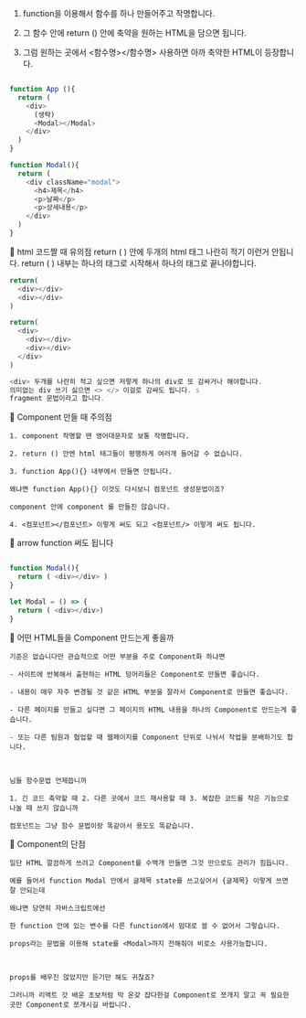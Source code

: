 
1. function을 이용해서 함수를 하나 만들어주고 작명합니다. 

2. 그 함수 안에 return () 안에 축약을 원하는 HTML을 담으면 됩니다.

3. 그럼 원하는 곳에서 <함수명></함수명> 사용하면 아까 축약한 HTML이 등장합니다.

 

```javascript

function App (){
  return (
    <div>
      (생략)
      <Modal></Modal>
    </div>
  )
}

function Modal(){
  return (
    <div className="modal">
      <h4>제목</h4>
      <p>날짜</p>
      <p>상세내용</p>
    </div>
  )
}
```
 🚩 html 코드짤 때 유의점
    return ( ) 안에 두개의 html 태그 나란히 적기 이런거 안됩니다. 
    return ( ) 내부는 하나의 태그로 시작해서 하나의 태그로 끝나야합니다. 
```javascript
return(
  <div></div>
  <div></div>
)
```


```javascript
return(
  <div>
    <div></div>
    <div></div>
  </div>
)

<div> 두개를 나란히 적고 싶으면 저렇게 하나의 div로 또 감싸거나 해야합니다.
의미없는 div 쓰기 싫으면 <> </> 이걸로 감싸도 됩니다. s
fragment 문법이라고 합니다. 
```


 🚩 Component 만들 때 주의점 
```
1. component 작명할 땐 영어대문자로 보통 작명합니다.

2. return () 안엔 html 태그들이 평행하게 여러개 들어갈 수 없습니다.

3. function App(){} 내부에서 만들면 안됩니다. 

왜냐면 function App(){} 이것도 다시보니 컴포넌트 생성문법이죠?

component 안에 component 를 만들진 않습니다. 

4. <컴포넌트></컴포넌트> 이렇게 써도 되고 <컴포넌트/> 이렇게 써도 됩니다. 
```

 🚩 arrow function 써도 됩니다
```javascript

function Modal(){
  return ( <div></div> )
}

let Modal = () => {
  return ( <div></div>) 
}
```

 🚩 어떤 HTML들을 Component 만드는게 좋을까
```
기준은 없습니다만 관습적으로 어떤 부분을 주로 Component화 하냐면

- 사이트에 반복해서 출현하는 HTML 덩어리들은 Component로 만들면 좋습니다.

- 내용이 매우 자주 변경될 것 같은 HTML 부분을 잘라서 Component로 만들면 좋습니다.

- 다른 페이지를 만들고 싶다면 그 페이지의 HTML 내용을 하나의 Component로 만드는게 좋습니다.

- 또는 다른 팀원과 협업할 때 웹페이지를 Component 단위로 나눠서 작업을 분배하기도 합니다. 

 

님들 함수문법 언제씁니까

1. 긴 코드 축약할 때 2. 다른 곳에서 코드 재사용할 때 3. 복잡한 코드를 작은 기능으로 나눌 때 쓰지 않습니까 

컴포넌트는 그냥 함수 문법이랑 똑같아서 용도도 똑같습니다. 
```

 🚩 Component의 단점
```
일단 HTML 깔끔하게 쓰려고 Component를 수백개 만들면 그것 만으로도 관리가 힘듭니다.

예를 들어서 function Modal 안에서 글제목 state를 쓰고싶어서 {글제목} 이렇게 쓰면 잘 안되는데 

왜냐면 당연히 자바스크립트에선

한 function 안에 있는 변수를 다른 function에서 맘대로 쓸 수 없어서 그렇습니다. 

props라는 문법을 이용해 state를 <Modal>까지 전해줘야 비로소 사용가능합니다.

 

props를 배우진 않았지만 듣기만 해도 귀찮죠?

그러니까 리액트 갓 배운 초보처럼 막 온갖 잡다한걸 Component로 쪼개지 말고 꼭 필요한 곳만 Component로 쪼개시길 바랍니다.

```